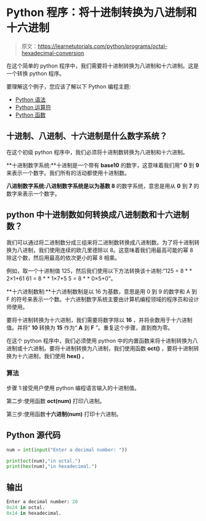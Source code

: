 # Python 程序：将十进制转换为八进制和十六进制

> 原文：<https://learnetutorials.com/python/programs/octal-hexadecimal-conversion>

在这个简单的 python 程序中，我们需要将十进制转换为八进制和十六进制。这是一个转换 python 程序。

要理解这个例子，您应该了解以下 Python 编程主题:

*   [Python 语法](../../python/syntax-comments "Python Syntax")
*   [Python 运算符](../../python/python-operators "Operators in Python")
*   [Python 函数](../../python/python-functions-tutorials "Python functions")

## 十进制、八进制、十六进制是什么数字系统？

在这个初级 python 程序中，我们必须将十进制数转换为八进制和十六进制。

**十进制数字系统:**十进制是一个带有 **base10** 的数字，这意味着我们用“ **0** 到 **9** 来表示一个数字。我们所有的活动都使用十进制数。

**八进制数字系统:**八进制数字系统是以**为基数 8** 的数字系统，意思是用从 **0** 到 **7** 的数字来表示一个数字。

## python 中十进制数如何转换成八进制数和十六进制数？

我们可以通过将二进制数分成三组来将二进制数转换成八进制数。为了将十进制转换为八进制，我们使用连续的欧几里德除以 8。这意味着我们用最高可能的幂 8 除这个数，然后用最高的依次更小的幂 8 相乘。

例如，取一个十进制值 125，然后我们使用以下方法转换该十进制:“125 = 8 * * 2×1+61 61 = 8 * * 1×7+5 5 = 8 * * 0×5+0”。

**十六进制数制:**十六进制数制是以 16 为基数，意思是用 0 到 9 的数字和 A 到 F 的符号来表示一个数。十六进制数字系统主要由计算机编程领域的程序员和设计师使用。

要将十进制转换为十六进制，我们需要将数字除以 **16** ，并将余数用于十六进制值。并将“ **10** 转换为 **15** 作为“ **A** 到 **F** ”。重复这个步骤，直到商为零。

在这个 python 程序中，我们必须使用 python 中的内置函数来将十进制转换为八进制或十六进制。要将十进制转换为八进制，我们使用函数 **oct()** ，要将十进制转换为十六进制，我们使用 **hex()** 。

### 算法

步骤 1:接受用户使用 python 编程语言输入的十进制值。

第二步:使用函数 **oct(num)** 打印八进制。

第三步:使用函数**十六进制(num)** 打印十六进制。

## Python 源代码

```py
num = int(input("Enter a decimal number: "))  

print(oct(num),"in octal.")  
print(hex(num),"in hexadecimal.")

```

## 输出

```py
Enter a decimal number: 20
0o24 in octal.
0x14 in hexadecimal.
```